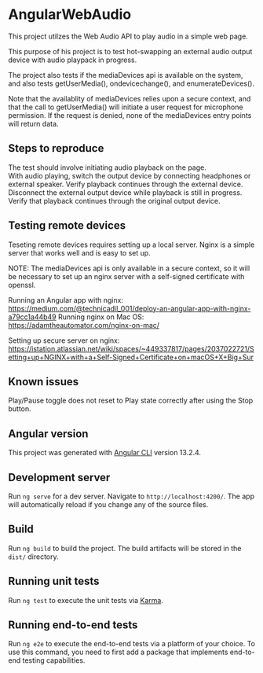 # AngularWebAudio

This project utilzes the Web Audio API to play audio in a simple web page.

This purpose of his project is to test hot-swapping an external audio output device with audio playpack in progress.

The project also tests if the mediaDevices api is available on the system, and also tests getUserMedia(), ondevicechange(),  and enumerateDevices().

Note that the availablity of mediaDevices relies upon a secure context, and that the call to getUserMedia() will initiate a user request for microphone permission. If the request is denied, none of the mediaDevices entry points will return data.


## Steps to reproduce 

The test should involve initiating audio playback on the page.  
With audio playing, switch the output device by connecting headphones or external speaker.
Verify playback continues through the external device.
Disconnect the external output device while playback is still in progress.
Verify that playback continues through the original output device.

## Testing remote devices

Teseting remote devices requires setting up a local server.  Nginx is a simple server that works well and is easy to set up. 

NOTE:  The mediaDevices api is only available in a secure context, so it will be necessary to set up an nginx server with a self-signed certificate with openssl. 

Running an Angular app with nginx:  https://medium.com/@technicadil_001/deploy-an-angular-app-with-nginx-a79cc1a44b49
Running nginx on Mac OS: https://adamtheautomator.com/nginx-on-mac/

Setting up secure server on nginx: https://istation.atlassian.net/wiki/spaces/~449337817/pages/2037022721/Setting+up+NGINX+with+a+Self-Signed+Certificate+on+macOS+X+Big+Sur


## Known issues 

Play/Pause toggle does not reset to Play state correctly after using the Stop button. 

## Angular version

This project was generated with [Angular CLI](https://github.com/angular/angular-cli) version 13.2.4.

## Development server

Run `ng serve` for a dev server. Navigate to `http://localhost:4200/`. The app will automatically reload if you change any of the source files.

## Build

Run `ng build` to build the project. The build artifacts will be stored in the `dist/` directory.

## Running unit tests

Run `ng test` to execute the unit tests via [Karma](https://karma-runner.github.io).

## Running end-to-end tests

Run `ng e2e` to execute the end-to-end tests via a platform of your choice. To use this command, you need to first add a package that implements end-to-end testing capabilities.

